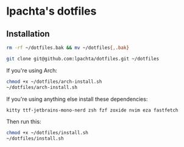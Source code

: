 # lpachta's dotfiles

## Installation

```bash
rm -rf ~/dotfiles.bak && mv ~/dotfiles{,.bak}
```

```bash
git clone git@github.com:lpachta/dotfiles.git ~/dotfiles
```

If you're using Arch:

```bash
chmod +x ~/dotfiles/arch-install.sh
~/dotfiles/arch-install.sh
```
If you're using anything else install these dependencies:

```bash
kitty ttf-jetbrains-mono-nerd zsh fzf zoxide nvim eza fastfetch
```

Then run this:

```bash
chmod +x ~/dotfiles/install.sh
~/dotfiles/install.sh
```
